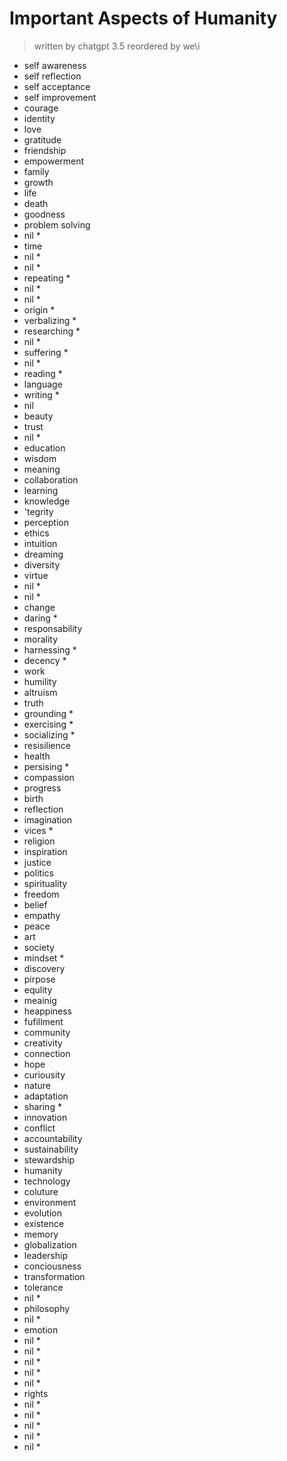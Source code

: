 # Important Aspects of Humanity

> written by chatgpt 3.5
> reordered by we\i

- self awareness
- self reflection
- self acceptance
- self improvement
- courage
- identity
- love
- gratitude
- friendship
- empowerment
- family
- growth
- life
- death
- goodness
- problem solving
- nil *
- time
- nil * 
- nil * 
- repeating *
- nil * 
- nil *
- origin *
- verbalizing *
- researching *
- nil *
- suffering *
- nil *
- reading *
- language
- writing *
- nil
- beauty
- trust
- nil *
- education
- wisdom
- meaning
- collaboration
- learning
- knowledge
- 'tegrity
- perception
- ethics
- intuition
- dreaming
- diversity
- virtue
- nil *
- nil *
- change
- daring *
- responsability
- morality
- harnessing *
- decency *
- work
- humility
- altruism
- truth
- grounding *
- exercising *
- socializing *
- resisilience
- health
- persising *
- compassion
- progress
- birth
- reflection
- imagination
- vices *
- religion
- inspiration
- justice
- politics
- spirituality
- freedom
- belief
- empathy
- peace
- art
- society
- mindset *
- discovery
- pirpose
- equlity
- meainig
- heappiness
- fufillment
- community
- creativity
- connection
- hope
- curiousity
- nature
- adaptation
- sharing *
- innovation
- conflict
- accountability
- sustainability
- stewardship
- humanity
- technology
- coluture
- environment
- evolution
- existence
- memory
- globalization
- leadership
- conciousness
- transformation
- tolerance
- nil *
- philosophy
- nil *
- emotion
- nil *
- nil *
- nil *
- nil *
- nil *
- rights
- nil *
- nil *
- nil *
- nil *
- nil *
